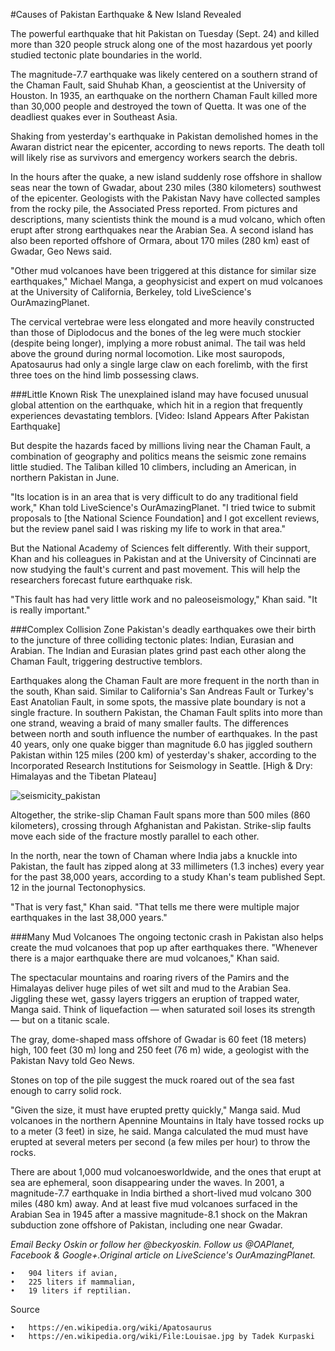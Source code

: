 #Causes of Pakistan Earthquake & New Island Revealed

The powerful earthquake that hit Pakistan on Tuesday (Sept. 24) and killed more than 320 people struck along one of the most hazardous yet poorly studied tectonic plate boundaries in the world.

The magnitude-7.7 earthquake was likely centered on a southern strand of the Chaman Fault, said Shuhab Khan, a geoscientist at the University of Houston. In 1935, an earthquake on the northern Chaman Fault killed more than 30,000 people and destroyed the town of Quetta. It was one of the deadliest quakes ever in Southeast Asia.

Shaking from yesterday's earthquake in Pakistan demolished homes in the Awaran district near the epicenter, according to news reports. The death toll will likely rise as survivors and emergency workers search the debris.

In the hours after the quake, a new island suddenly rose offshore in shallow seas near the town of Gwadar, about 230 miles (380 kilometers) southwest of the epicenter. Geologists with the Pakistan Navy have collected samples from the rocky pile, the Associated Press reported. From pictures and descriptions, many scientists think the mound is a mud volcano, which often erupt after strong earthquakes near the Arabian Sea. A second island has also been reported offshore of Ormara, about 170 miles (280 km) east of Gwadar, Geo News said.

"Other mud volcanoes have been triggered at this distance for similar size earthquakes," Michael Manga, a geophysicist and expert on mud volcanoes at the University of California, Berkeley, told LiveScience's OurAmazingPlanet.

The cervical vertebrae were less elongated and more heavily constructed than those of Diplodocus and the bones of the leg were much stockier (despite being longer), implying a more robust animal. The tail was held above the ground during normal locomotion. Like most sauropods, Apatosaurus had only a single large claw on each forelimb, with the first three toes on the hind limb possessing claws.

###Little Known Risk
The unexplained island may have focused unusual global attention on the earthquake, which hit in a region that frequently experiences devastating temblors. [Video: Island Appears After Pakistan Earthquake]

But despite the hazards faced by millions living near the Chaman Fault, a combination of geography and politics means the seismic zone remains little studied. The Taliban killed 10 climbers, including an American,  in northern Pakistan in June.

"Its location is in an area that is very difficult to do any traditional field work," Khan told LiveScience's OurAmazingPlanet. "I tried twice to submit proposals to [the National Science Foundation] and I got excellent reviews, but the review panel said I was risking my life to work in that area."

But the National Academy of Sciences felt differently. With their support, Khan and his colleagues in Pakistan and at the University of Cincinnati are now studying the fault's current and past movement. This will help the researchers forecast future earthquake risk.

"This fault has had very little work and no paleoseismology," Khan said. "It is really important."

###Complex Collision Zone
Pakistan's deadly earthquakes owe their birth to the juncture of three colliding tectonic plates: Indian, Eurasian and Arabian. The Indian and Eurasian plates grind past each other along the Chaman Fault, triggering destructive temblors.

Earthquakes along the Chaman Fault are more frequent in the north than in the south, Khan said. Similar to California's San Andreas Fault or Turkey's East Anatolian Fault, in some spots, the massive plate boundary is not a single fracture. In southern Pakistan, the Chaman Fault splits into more than one strand, weaving a braid of many smaller faults. The differences between north and south influence the number of earthquakes. In the past 40 years, only one quake bigger than magnitude 6.0 has jiggled southern Pakistan within 125 miles (200 km) of yesterday's shaker, according to the Incorporated Research Institutions for Seismology in Seattle. [High & Dry: Himalayas and the Tibetan Plateau]

![seismicity_pakistan](http://i.livescience.com/images/i/000/057/316/original/Pak_Earthquake-with-epicenter700px.jpg?1380147574)

Altogether, the strike-slip Chaman Fault spans more than 500 miles (860 kilometers), crossing through Afghanistan and Pakistan. Strike-slip faults move each side of the fracture mostly parallel to each other.

In the north, near the town of Chaman where India jabs a knuckle into Pakistan, the fault has zipped along at 33 millimeters (1.3 inches) every year for the past 38,000 years, according to a study Khan's team published Sept. 12 in the journal Tectonophysics.

"That is very fast," Khan said. "That tells me there were multiple major earthquakes in the last 38,000 years."

###Many Mud Volcanoes
The ongoing tectonic crash in Pakistan also helps create the mud volcanoes that pop up after earthquakes there. "Whenever there is a major earthquake there are mud volcanoes," Khan said.

The spectacular mountains and roaring rivers of the Pamirs and the Himalayas deliver huge piles of wet silt and mud to the Arabian Sea. Jiggling these wet, gassy layers triggers an eruption of trapped water, Manga said. Think of liquefaction — when saturated soil loses its strength — but on a titanic scale.

The gray, dome-shaped mass offshore of Gwadar is 60 feet (18 meters) high, 100 feet (30 m) long and 250 feet (76 m) wide, a geologist with the Pakistan Navy told Geo News.

Stones on top of the pile suggest the muck roared out of the sea fast enough to carry solid rock.

"Given the size, it must have erupted pretty quickly," Manga said. Mud volcanoes in the northern Apennine Mountains in Italy have tossed rocks up to a meter (3 feet) in size, he said. Manga calculated the mud must have erupted at several meters per second (a few miles per hour) to throw the rocks.

There are about 1,000 mud volcanoesworldwide, and the ones that erupt at sea are ephemeral, soon disappearing under the waves. In 2001, a magnitude-7.7 earthquake in India birthed a short-lived mud volcano 300 miles (480 km) away. And at least five mud volcanoes surfaced in the Arabian Sea in 1945 after a massive magnitude-8.1 shock on the Makran subduction zone offshore of Pakistan, including one near Gwadar.

*Email Becky Oskin or follow her @beckyoskin. Follow us @OAPlanet, Facebook & Google+.Original article on LiveScience's OurAmazingPlanet.*

	•	904 liters if avian,
	•	225 liters if mammalian,
	•	19 liters if reptilian.
Source

	•	https://en.wikipedia.org/wiki/Apatosaurus
	•	https://en.wikipedia.org/wiki/File:Louisae.jpg by Tadek Kurpaski
